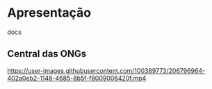 # Apresentação
docs

## Central das ONGs





https://user-images.githubusercontent.com/100389773/206796964-402a0eb2-1148-4685-8b5f-f8009006420f.mp4

